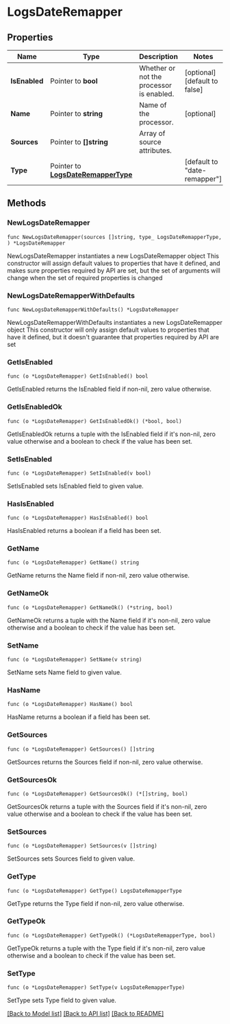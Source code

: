 # LogsDateRemapper

## Properties

Name | Type | Description | Notes
------------ | ------------- | ------------- | -------------
**IsEnabled** | Pointer to **bool** | Whether or not the processor is enabled. | [optional] [default to false]
**Name** | Pointer to **string** | Name of the processor. | [optional] 
**Sources** | Pointer to **[]string** | Array of source attributes. | 
**Type** | Pointer to [**LogsDateRemapperType**](LogsDateRemapperType.md) |  | [default to "date-remapper"]

## Methods

### NewLogsDateRemapper

`func NewLogsDateRemapper(sources []string, type_ LogsDateRemapperType, ) *LogsDateRemapper`

NewLogsDateRemapper instantiates a new LogsDateRemapper object
This constructor will assign default values to properties that have it defined,
and makes sure properties required by API are set, but the set of arguments
will change when the set of required properties is changed

### NewLogsDateRemapperWithDefaults

`func NewLogsDateRemapperWithDefaults() *LogsDateRemapper`

NewLogsDateRemapperWithDefaults instantiates a new LogsDateRemapper object
This constructor will only assign default values to properties that have it defined,
but it doesn't guarantee that properties required by API are set

### GetIsEnabled

`func (o *LogsDateRemapper) GetIsEnabled() bool`

GetIsEnabled returns the IsEnabled field if non-nil, zero value otherwise.

### GetIsEnabledOk

`func (o *LogsDateRemapper) GetIsEnabledOk() (*bool, bool)`

GetIsEnabledOk returns a tuple with the IsEnabled field if it's non-nil, zero value otherwise
and a boolean to check if the value has been set.

### SetIsEnabled

`func (o *LogsDateRemapper) SetIsEnabled(v bool)`

SetIsEnabled sets IsEnabled field to given value.

### HasIsEnabled

`func (o *LogsDateRemapper) HasIsEnabled() bool`

HasIsEnabled returns a boolean if a field has been set.

### GetName

`func (o *LogsDateRemapper) GetName() string`

GetName returns the Name field if non-nil, zero value otherwise.

### GetNameOk

`func (o *LogsDateRemapper) GetNameOk() (*string, bool)`

GetNameOk returns a tuple with the Name field if it's non-nil, zero value otherwise
and a boolean to check if the value has been set.

### SetName

`func (o *LogsDateRemapper) SetName(v string)`

SetName sets Name field to given value.

### HasName

`func (o *LogsDateRemapper) HasName() bool`

HasName returns a boolean if a field has been set.

### GetSources

`func (o *LogsDateRemapper) GetSources() []string`

GetSources returns the Sources field if non-nil, zero value otherwise.

### GetSourcesOk

`func (o *LogsDateRemapper) GetSourcesOk() (*[]string, bool)`

GetSourcesOk returns a tuple with the Sources field if it's non-nil, zero value otherwise
and a boolean to check if the value has been set.

### SetSources

`func (o *LogsDateRemapper) SetSources(v []string)`

SetSources sets Sources field to given value.


### GetType

`func (o *LogsDateRemapper) GetType() LogsDateRemapperType`

GetType returns the Type field if non-nil, zero value otherwise.

### GetTypeOk

`func (o *LogsDateRemapper) GetTypeOk() (*LogsDateRemapperType, bool)`

GetTypeOk returns a tuple with the Type field if it's non-nil, zero value otherwise
and a boolean to check if the value has been set.

### SetType

`func (o *LogsDateRemapper) SetType(v LogsDateRemapperType)`

SetType sets Type field to given value.



[[Back to Model list]](../README.md#documentation-for-models) [[Back to API list]](../README.md#documentation-for-api-endpoints) [[Back to README]](../README.md)


